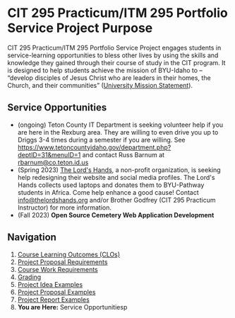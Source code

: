 # CIT 295 Practicum/ITM 295 Portfolio Service Project Purpose
CIT 295 Practicum/ITM 295 Portfolio Service Project engages students in service-learning opportunities to bless other lives by
using the skills and knowledge they gained through their course of study in the CIT program. It
is designed to help students achieve the mission of BYU-Idaho to – “develop disciples of Jesus
Christ who are leaders in their homes, the Church, and their communities” ([University Mission
Statement](https://www.byui.edu/about/byu-idaho-mission-statement)).

## Service Opportunities
- (ongoing) Teton County IT Department is seeking volunteer help if 
you are here in the Rexburg area. They are willing to even drive you up to Driggs 3-4 times during 
a semester if you are willing. See https://www.tetoncountyidaho.gov/department.php?deptID=31&menuID=1 
and contact Russ Barnum at [rbarnum@co.teton.id.us](mailto:rbarnum@co.teton.id.us)
- (Spring 2023) [The Lord's Hands](https://thelordshands.org/), a non-profit organization, is seeking 
help redesigning their website and social media profiles. The Lord's Hands collects used laptops and 
donates them to BYU-Pathway students in Africa. Come help enhance a good cause! Contact 
info@thelordshands.org and/or Brother Godfrey (CIT 295 Practicum Instructor) for more information.
- (Fall 2023) **Open Source Cemetery Web Application Development** 

## Navigation
1. [Course Learning Outcomes (CLOs)](https://cit295.github.io)
2. [Project Proposal Requirements](https://cit295.github.io/proposal_requirements)
3. [Course Work Requirements](https://cit295.github.io/course_work_requirements)
4. [Grading](https://cit295.github.io/grading)
5. [Project Idea Examples](https://cit295.github.io/project_ideas)
6. [Project Proposal Examples](https://cit295.github.io/proposal_examples)
7. [Project Report Examples](https://cit295.github.io/report_examples)
8. **You are Here:** Service Opportunitiesp
